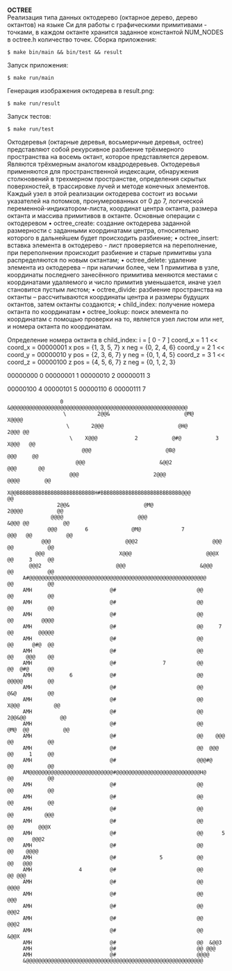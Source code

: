**OCTREE**  
 Реализация типа данных октодерево (октарное дерево, дерево октантов) на языке Си для работы с графическими примитивами - точками, в каждом октанте хранится заданное константой NUM_NODES в octree.h количество точек.
Сборка приложения:

    $ make bin/main && bin/test && result
Запуск приложения:

    $ make run/main
Генерация изображения октодерева в result.png:

    $ make run/result
Запуск тестов:

    $ make run/test


Октодеревья (октарные деревья, восьмеричные деревья, octree) представляют собой рекурсивное разбиение трёхмерного пространства на восемь октант, которое представляется деревом. Являются трёхмерным аналогом квадродеревьев.
Октодеревья применяются для пространственной индексации, обнаружения столкновений в трехмерном пространстве,
определения скрытых поверхностей, в трассировке лучей и методе конечных элементов.
Каждый узел в этой реализации октодерева состоит из восьми указателей на потомков, пронумерованных от 0 до
7, логической переменной-индикатором-листа, координат центра октанта, размера октанта и массива примитивов в
октанте. 
Основные операции с октодеревом
•	octree_create: создание октодерева заданной размерности с заданными координатами центра, относительно
которого в дальнейшем будет происходить разбиение;
•	octree_insert: вставка элемента в октодерево - лист проверяется на переполнение, при переполнении происходит
разбиение и старые примитивы узла распределяются по новым октантам;
•	octree_delete: удаление элемента из октодерева – при наличии более, чем 1 примитива в узле, координаты
последнего занесённого примитива меняются местами с координатами удаляемого и число примитив уменьшается, иначе
узел становится пустым листом;
•	octree_divide: разбиение пространства на октанты – рассчитываются координаты центра и размеры будущих
октантов, затем октанты создаются;
•	child_index: получение номера октанта по координатам
•	octree_lookup: поиск элемента по координатам с помощью проверки на то, является узел листом или нет, и номера
октанта по координатам.

Определение номера октанта в child_index:
i = [ 0 - 7 ]
coord_x = 1     1 << coord_x = 00000001		x pos = {1, 3, 5, 7}	x neg = {0, 2, 4, 6}
coord_y = 2	    1 << coord_y = 00000010		y pos = {2, 3, 6, 7}	y neg = {0, 1, 4, 5}
coord_z = 3	    1 << coord_z = 00000100		z pos = {4, 5, 6, 7}	z neg = {0, 1, 2, 3}

00000000 0
00000001 1
00000010 2 
00000011 3

00000100 4
00000101 5
00000110 6
00000111 7
                                                                        
                                                                                                              
                     0             &@@@@@@@@@@@@@@@@@@@@@@@@@@@@@@@@@@@@@@@@@@@@@@@@@@@@@@@@@                 
                      \          2@@&                        @M@                        X@@@@                 
                       \       2@@@                        @H@                        2@@@ @@                 
                        \    X@@@            2           @#@           3            X@@@   @@                 
                            @@@                        @B@                         @@@     @@                 
                          @@@                        &@@2                        @@@       @@                 
                        @@@                        2@@@                        @@@@        @@                 
                      X@@BBBBBBBBBBBBBBBBBBBBBBBBBH#BBBBBBBBBBBBBBBBBBBBBBBBBB@@@          @@                 
                    2@@&                        @M@                        2@@@@           @@                 
                  @@@@                        @@@                        &@@@ @@           @@                 
                 @@@         6              @M@             7           @@@   @@           @@                 
               @@@                        @@@2                        @@@     @@           @@                 
             @@@                        X@@@                        @@@X      @@     3     @@                 
           @@@2                        @@@                        &@@@        @@           @@                 
         A#@@@@@@@@@@@@@@@@@@@@@@@@@@@@@@@@@@@@@@@@@@@@@@@@@@@@@@@@@          @@           @@                 
         AMH                         @#                          @@           @@           @@                 
         AMH                         @#                          @@           @@           @@                 
         AMH                         @#                          @@           @@         @@@@                 
         AMH                         @#                          @@     7     @@        @@@@@                 
         AMH                         @#                          @@           @@      @#@  @@                 
         AMH                         @#                          @@           @@    @@@    @@                 
         AMH                         @#               7          @@           @@  @#@      @@                 
         AMH            6            @#                          @@           @@@@@        @@                 
         AMH                         @#                          @@           @&@          @@                 
         AMH                         @#                          @@         X@@@           @@                 
         AMH                         @#                          @@       2@@&@@           @@                 
         AMH                         @#                          @@      @M@  @@           @@                 
         AMH                         @#                          @@    @@@    @@           @@                 
         AMH                         @#                          @@  @@@      @@     1     @@                 
         AMH                         @#                          @@@#@        @@           @@                 
         AM@@@@@@@@@@@@@@@@@@@@@@@@@@@#@@@@@@@@@@@@@@@@@@@@@@@@@@@H@          @@           @@                 
         AMH                         @#                          @@           @@           @@                 
         AMH                         @#                          @@           @@           @@                 
         AMH                         @#                          @@           @@          @@@                 
         AMH                         @#                          @@           @@        @@@X                  
         AMH                         @#                          @@      5    @@      @@@2                    
         AMH                         @#                          @@           @@    @@@@                      
         AMH                         @#              5           @@           @@   @@@                        
         AMH               4         @#                          @@           @@ @@@                          
         AMH                         @#                          @@           @@@@                            
         AMH                         @#                          @@          @@@                              
         AMH                         @#                          @@        @@@2                               
         AMH                         @#                          @@      @@@2                                 
         AMH                         @#                          @@    &@@X                                   
         AMH                         @#                          @@  &@@3                                     
         AMH                         @#                          @@ @@@                                       
         AMH                         @#                          @@@@                                         
         &@@@@@@@@@@@@@@@@@@@@@@@@@@@@@@@@@@@@@@@@@@@@@@@@@@@@@@@@@
